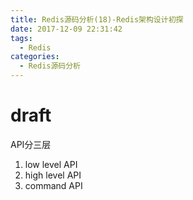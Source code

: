 ```yaml
---
title: Redis源码分析(18)-Redis架构设计初探
date: 2017-12-09 22:31:42
tags:
  - Redis
categories:
  - Redis源码分析
---
```


# draft
API分三层
1. low level API
2. high level API
3. command API
